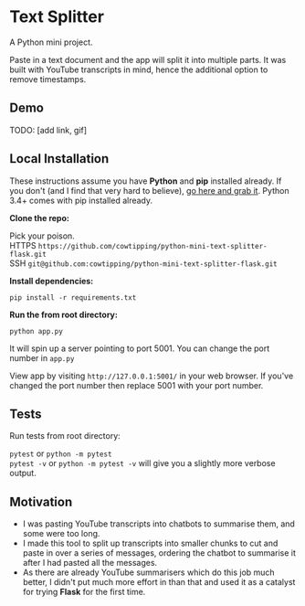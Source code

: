 # Text Splitter
A Python mini project.

Paste in a text document and the app will split it into multiple parts. It was built with YouTube transcripts in mind, hence the additional option to remove timestamps.

## Demo

TODO: [add link, gif]

## Local Installation

These instructions assume you have **Python** and **pip** installed already. If you don't (and I find that very hard to believe), [go here and grab it](https://www.python.org/). Python 3.4+ comes with pip installed already.

**Clone the repo:**

Pick your poison.  
HTTPS `https://github.com/cowtipping/python-mini-text-splitter-flask.git`  
SSH `git@github.com:cowtipping/python-mini-text-splitter-flask.git`

**Install dependencies:**

`pip install -r requirements.txt`

**Run the from root directory:**

`python app.py`

It will spin up a server pointing to port 5001. You can change the port number in `app.py`

View app by visiting `http://127.0.0.1:5001/` in your web browser. If you've changed the port number then replace 5001 with your port number.

## Tests

Run tests from root directory:

`pytest` or `python -m pytest`  
`pytest -v` or `python -m pytest -v` will give you a slightly more verbose output.

## Motivation

- I was pasting YouTube transcripts into chatbots to summarise them, and some were too long.
- I made this tool to split up transcripts into smaller chunks to cut and paste in over a series of messages, ordering the chatbot to summarise it after I had pasted all the messages.
- As there are already YouTube summarisers which do this job much better, I didn't put much more effort in than that and used it as a catalyst for trying **Flask** for the first time.